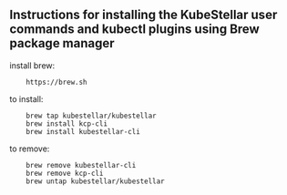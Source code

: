 ## Instructions for installing the KubeStellar user commands and kubectl plugins using Brew package manager

install brew:
```
    https://brew.sh
```

to install:
```
    brew tap kubestellar/kubestellar
    brew install kcp-cli
    brew install kubestellar-cli
```

to remove: 
```
    brew remove kubestellar-cli
    brew remove kcp-cli
    brew untap kubestellar/kubestellar
```

